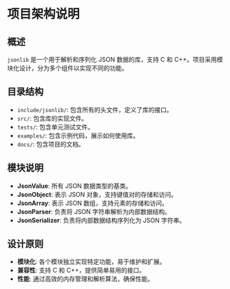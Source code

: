# 项目架构说明

## 概述

`jsonlib` 是一个用于解析和序列化 JSON 数据的库，支持 C 和 C++。项目采用模块化设计，分为多个组件以实现不同的功能。

## 目录结构

- `include/jsonlib/`: 包含所有的头文件，定义了库的接口。
- `src/`: 包含库的实现文件。
- `tests/`: 包含单元测试文件。
- `examples/`: 包含示例代码，展示如何使用库。
- `docs/`: 包含项目的文档。

## 模块说明

- **JsonValue**: 所有 JSON 数据类型的基类。
- **JsonObject**: 表示 JSON 对象，支持键值对的存储和访问。
- **JsonArray**: 表示 JSON 数组，支持元素的存储和访问。
- **JsonParser**: 负责将 JSON 字符串解析为内部数据结构。
- **JsonSerializer**: 负责将内部数据结构序列化为 JSON 字符串。

## 设计原则

- **模块化**: 各个模块独立实现特定功能，易于维护和扩展。
- **兼容性**: 支持 C 和 C++，提供简单易用的接口。
- **性能**: 通过高效的内存管理和解析算法，确保性能。 